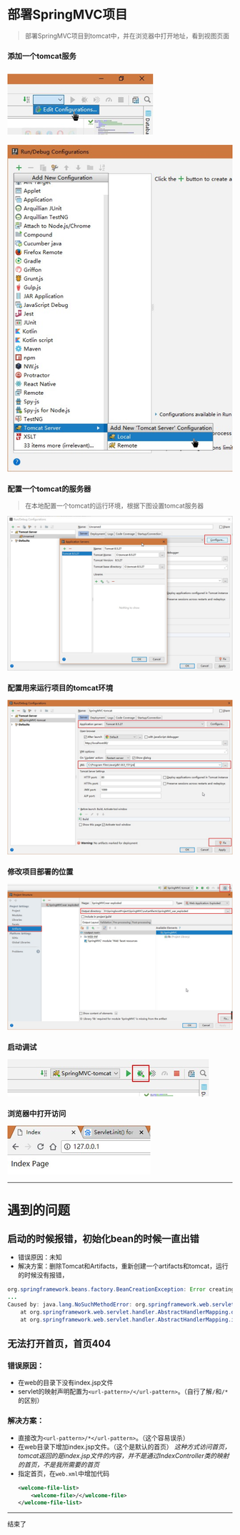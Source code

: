 # 部署SpringMVC项目
> 部署SpringMVC项目到tomcat中，并在浏览器中打开地址，看到视图页面

### 添加一个tomcat服务
![Alt config-1.jpg](../../images/spring-mvc/2/config-1.jpg "打开设置")
-
![Alt config-2.jpg](../../images/spring-mvc/2/config-2.jpg "添加一个tomcat服务器")

### 配置一个tomcat的服务器
> 在本地配置一个tomcat的运行环境，根据下图设置tomcat服务器

![Alt config-3.jpg](../../images/spring-mvc/2/config-3.jpg "配置一个tomcat的服务器")

### 配置用来运行项目的tomcat环境
![Alt config-4.jpg](../../images/spring-mvc/2/config-4.jpg "添加一个tomcat服务器")

### 修改项目部署的位置
![Alt config-5.jpg](../../images/spring-mvc/2/config-5.jpg "添加一个tomcat服务器")

### 启动调试
![Alt debug-1.jpg](../../images/spring-mvc/2/debug-1.jpg "启动调试")

### 浏览器中打开访问
![Alt debug-2.jpg](../../images/spring-mvc/2/debug-2.jpg "浏览器中打开访问")

---
# 遇到的问题
## 启动的时候报错，初始化bean的时候一直出错
- 错误原因：未知
- 解决方案：删除Tomcat和Artifacts，重新创建一个artifacts和tomcat，运行的时候没有报错，

```java
org.springframework.beans.factory.BeanCreationException: Error creating bean with name 'org.springframework.web.servlet.mvc.method.annotation.RequestMappingHandlerMapping': Initialization of bean failed; nested exception is java.lang.NoSuchMethodError: org.springframework.web.servlet.handler.AbstractHandlerMapping.obtainApplicationContext()Lorg/springframework/context/ApplicationContext;
...
Caused by: java.lang.NoSuchMethodError: org.springframework.web.servlet.handler.AbstractHandlerMapping.obtainApplicationContext()Lorg/springframework/context/ApplicationContext;
	at org.springframework.web.servlet.handler.AbstractHandlerMapping.detectMappedInterceptors(AbstractHandlerMapping.java:269)
	at org.springframework.web.servlet.handler.AbstractHandlerMapping.initApplicationContext(AbstractHandlerMapping.java:243)
```

## 无法打开首页，首页404
### 错误原因：
- 在web的目录下没有index.jsp文件
- servlet的映射声明配置为`<url-pattern>/</url-pattern>`。（自行了解`/`和`/*`的区别）

### 解决方案：
- 直接改为`<url-pattern>/*</url-pattern>`。（这个容易误杀）
- 在web目录下增加index.jsp文件。（这个是默认的首页）
	*这种方式访问首页，tomcat返回的是index.jsp文件的内容，并不是通过IndexController类的映射的首页，不是我所需要的首页*
- 指定首页，在`web.xml`中增加代码
	```xml
	<welcome-file-list>
        <welcome-file>/</welcome-file>
    </welcome-file-list>
	```


---
结束了